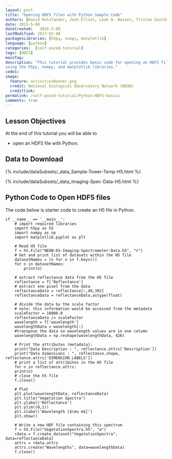 ```yaml
---
layout: post
title: "Opening HDF5 files with Python Sample Code" 
authors: [David Hulslander, Josh Elliot, Leah A. Wasser, Tristan Goulden]
date: 2015-5-08
dateCreated:   2015-5-08 
lastModified: 2017-02-08
packagesLibraries: [h5py, numpy, matplotlib]
language: [python]
categories:  [self-paced-tutorial]
tags: [HDF5]
mainTag: 
description: "This tutorial provides basic code for opening an HDF5 file in Python
using the h5py, numpy, and matplotlib libraries."
code1: 
image:
  feature: activitiesBanner.png
  credit: National Ecological Observatory Network (NEON)
  creditlink:
permalink: /self-paced-tutorial/Python-HDF5-basics
comments: true
---
```


<div id="objectives" markdown="1">

## Lesson Objectives 

At the end of this tutorial you will be able to

* open an HDF5 file with Python. 


## Data to Download

{% include/dataSubsets/_data_Sample-Tower-Temp-H5.html %}

{% include/dataSubsets/_data_Imaging-Spec-Data-H5.html %}

</div>


## Python Code to Open HDF5 files

The code below is starter code to create an H5 file in Python.

    if __name__ == '__main__':
		# import required libraries
		import h5py as h5
		import numpy as np
		import matplotlib.pyplot as plt
    
		# Read H5 file
		f = h5.File("NEON-DS-Imaging-Spectrometer-Data.h5", "r")
		# Get and print list of datasets within the H5 file
		datasetNames = [n for n in f.keys()]
		for n in datasetNames:
			print(n)
		
		# extract reflectance data from the H5 file
		reflectance = f['Reflectance']
		# extract one pixel from the data
		reflectanceData = reflectance[:,49,392]
		reflectanceData = reflectanceData.astype(float)

		# divide the data by the scale factor
		# note: this information would be accessed from the metadata
		scaleFactor = 10000.0
		reflectanceData /= scaleFactor
		wavelength = f['wavelength']
		wavelengthData = wavelength[:]
		#transpose the data so wavelength values are in one column
		wavelengthData = np.reshape(wavelengthData, 426)
    
		# Print the attributes (metadata):
		print("Data Description : ", reflectance.attrs['Description'])
		print("Data dimensions : ", reflectance.shape, reflectance.attrs['DIMENSION_LABELS'])
		# print a list of attributes in the H5 file
		for n in reflectance.attrs:
		print(n)
		# close the h5 file
		f.close()
    
		# Plot
		plt.plot(wavelengthData, reflectanceData)
		plt.title("Vegetation Spectra")
		plt.ylabel('Reflectance')
		plt.ylim((0,1))
		plt.xlabel('Wavelength [$\mu m$]')
		plt.show()
	    
		# Write a new HDF file containing this spectrum
		f = h5.File("VegetationSpectra.h5", "w")
		rdata = f.create_dataset("VegetationSpectra", data=reflectanceData)
		attrs = rdata.attrs
		attrs.create("Wavelengths", data=wavelengthData)
		f.close()
